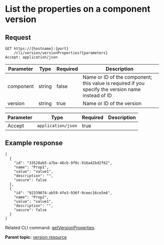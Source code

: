 # List the properties on a component version

## Request

```
GET https://{hostname}:{port}
    /cli/version/versionProperties?{parameters}
Accept: application/json

```

|Parameter|Type|Required|Description|
|---------|----|--------|-----------|
|component|string|false|Name or ID of the component; this value is required if you specify the version name instead of ID|
|version|string|true|Name or ID of the version|

|Parameter|Type|Required|Description|
|---------|----|--------|-----------|
|Accept|`application/json`|true| |

## Example response

```
[
  {
    "id": "33528ab5-a7be-46cb-9f0c-916a42bd2f62",
    "name": "Prop1",
    "value": "value1",
    "description": "",
    "secure": false
  },
  {
    "id": "92339074-ab59-4fe3-936f-9ceec16ce5e6",
    "name": "Prop2",
    "value": "value1",
    "description": "",
    "secure": false
  }
]
```

Related CLI command: [getVersionProperties](udclient_getversionproperties.md).

**Parent topic:** [version resource](../../com.ibm.udeploy.api.doc/topics/rest_cli_version.md)

